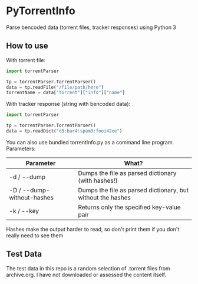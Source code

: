 PyTorrentInfo
=============

Parse bencoded data (torrent files, tracker responses) using Python 3

How to use
----------

With torrent file:
```python
import torrentParser

tp = torrentParser.TorrentParser()
data = tp.readFile("/file/path/here")
torrentName = data["torrent"]["info"]["name"]
```

With tracker response (string with bencoded data):
```python
import torrentParser

tp = torrentParser.TorrentParser()
data = tp.readDict("d3:bar4:spam3:fooi42ee")
```

You can also use bundled torrentInfo.py as a command line program.
Parameters:

Parameter | What?
----------|------
-d / --dump | Dumps the file as parsed dictionary (with hashes!)
-D / --dump-without-hashes | Dumps the file as parsed dictionary, but without the hashes
-k / --key | Returns only the specified key-value pair

Hashes make the output harder to read, so don't print them if you don't really need to see them


Test Data
---------
The test data in this repo is a random selection of .torrent files from archive.org. I have not downloaded or assessed the content itself.
